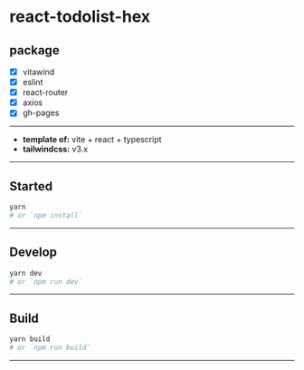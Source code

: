 # react-todolist-hex

## package

- [x] vitawind
- [x] eslint
- [x] react-router
- [x] axios
- [x] gh-pages

---

- **template of:** vite + react + typescript
- **tailwindcss:** v3.x

---

## Started

```bash
yarn
# or `npm install`
```

---

## Develop

```bash
yarn dev
# or `npm run dev`
```

---

## Build

```bash
yarn build
# or `npm run build`
```

---
